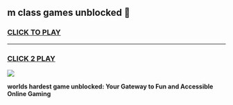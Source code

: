 
## m class games unblocked 👋
<h3>
<a href="https://premium.freeplayer.one?title=m_class_games_unblocked&ref=13F">CLICK TO PLAY</a></h3>
<hr>

<h3>
<a href="https://premium.freeplayer.one?title=m_class_games_unblocked&ref=13F">CLICK 2 PLAY</a>
  
</h3>

<a href="https://premium.freeplayer.one?title=m_class_games_unblocked&ref=12F/"><img src="https://clearcache.store/games.png"></a>


**worlds hardest game unblocked: Your Gateway to Fun and Accessible Online Gaming**
